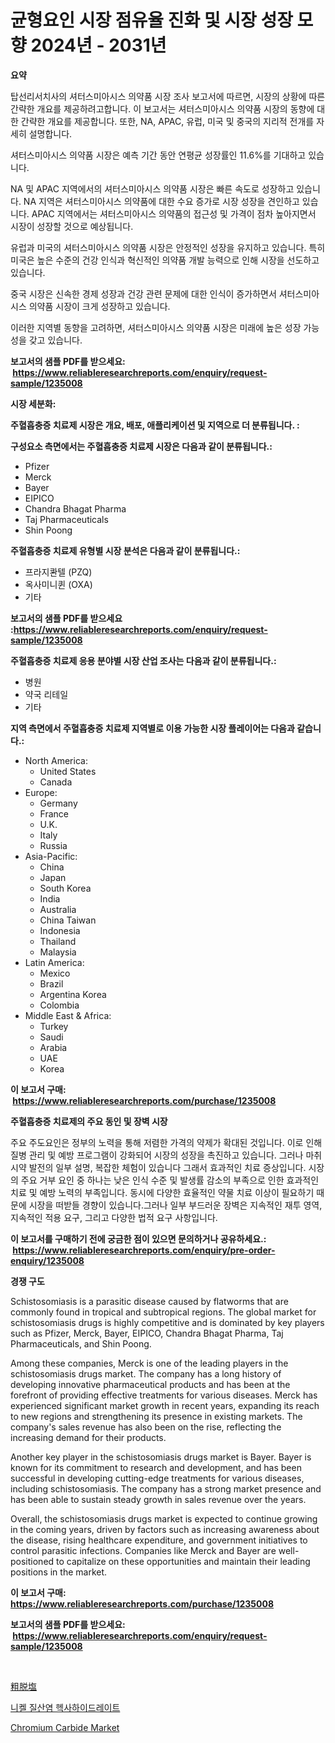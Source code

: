 <p><h1>균형요인 시장 점유율 진화 및 시장 성장 모향 2024년 - 2031년</h1></p><p><strong>요약</strong></p>
<p><p>탑선리서치사의 셔터스미아시스 의약품 시장 조사 보고서에 따르면, 시장의 상황에 따른 간략한 개요를 제공하려고합니다. 이 보고서는 셔터스미아시스 의약품 시장의 동향에 대한 간략한 개요를 제공합니다. 또한, NA, APAC, 유럽, 미국 및 중국의 지리적 전개를 자세히 설명합니다. </p><p>셔터스미아시스 의약품 시장은 예측 기간 동안 연평균 성장률인 11.6%를 기대하고 있습니다.</p><p>NA 및 APAC 지역에서의 셔터스미아시스 의약품 시장은 빠른 속도로 성장하고 있습니다. NA 지역은 셔터스미아시스 의약품에 대한 수요 증가로 시장 성장을 견인하고 있습니다. APAC 지역에서는 셔터스미아시스 의약품의 접근성 및 가격이 점차 높아지면서 시장이 성장할 것으로 예상됩니다. </p><p>유럽과 미국의 셔터스미아시스 의약품 시장은 안정적인 성장을 유지하고 있습니다. 특히 미국은 높은 수준의 건강 인식과 혁신적인 의약품 개발 능력으로 인해 시장을 선도하고 있습니다. </p><p>중국 시장은 신속한 경제 성장과 건강 관련 문제에 대한 인식이 증가하면서 셔터스미아시스 의약품 시장이 크게 성장하고 있습니다.</p><p>이러한 지역별 동향을 고려하면, 셔터스미아시스 의약품 시장은 미래에 높은 성장 가능성을 갖고 있습니다.</p></p>
<p><strong>보고서의 샘플 PDF를 받으세요: &nbsp;<a href="https://www.reliableresearchreports.com/enquiry/request-sample/1235008">https://www.reliableresearchreports.com/enquiry/request-sample/1235008</a></strong></p>
<p><strong>시장 세분화:</strong></p>
<p><strong> 주혈흡충증 치료제 시장은 개요, 배포, 애플리케이션 및 지역으로 더 분류됩니다. :</strong></p>
<p><strong>구성요소 측면에서는 주혈흡충증 치료제 시장은 다음과 같이 분류됩니다.:</strong></p>
<p><ul><li>Pfizer</li><li>Merck</li><li>Bayer</li><li>EIPICO</li><li>Chandra Bhagat Pharma</li><li>Taj Pharmaceuticals</li><li>Shin Poong</li></ul></p>
<p><strong> 주혈흡충증 치료제 유형별 시장 분석은 다음과 같이 분류됩니다.:</strong></p>
<p><ul><li>프라지콴텔 (PZQ)</li><li>옥사미니퀸 (OXA)</li><li>기타</li></ul></p>
<p><strong>보고서의 샘플 PDF를 받으세요 :<a href="https://www.reliableresearchreports.com/enquiry/request-sample/1235008">https://www.reliableresearchreports.com/enquiry/request-sample/1235008</a></strong></p>
<p><strong> 주혈흡충증 치료제 응용 분야별 시장 산업 조사는 다음과 같이 분류됩니다.:</strong></p>
<p><ul><li>병원</li><li>약국 리테일</li><li>기타</li></ul></p>
<p><strong>지역 측면에서 주혈흡충증 치료제 지역별로 이용 가능한 시장 플레이어는 다음과 같습니다.:</strong></p>
<p><ul>
    <li>
        North America:
        <ul>
            <li>United States</li>
            <li>Canada</li>
        </ul>
    </li>
    <li>
        Europe:
        <ul>
            <li>Germany</li>
            <li>France</li>
            <li>U.K.</li>
            <li>Italy</li>
            <li>Russia</li>
        </ul>
    </li>
    <li>
        Asia-Pacific:
        <ul>
            <li>China</li>
            <li>Japan</li>
            <li>South Korea</li>
            <li>India</li>
            <li>Australia</li>
            <li>China Taiwan</li>
            <li>Indonesia</li>
            <li>Thailand</li>
            <li>Malaysia</li>
        </ul>
    </li>
    <li>
        Latin America:
        <ul>
            <li>Mexico</li>
            <li>Brazil</li>
            <li>Argentina Korea</li>
            <li>Colombia</li>
        </ul>
    </li>
    <li>
        Middle East & Africa:
        <ul>
            <li>Turkey</li>
            <li>Saudi</li>
            <li>Arabia</li>
            <li>UAE</li>
            <li>Korea</li>
        </ul>
    </li>
    </ul></p>
<p><strong>이 보고서 구매: &nbsp;<a href="https://www.reliableresearchreports.com/purchase/1235008">https://www.reliableresearchreports.com/purchase/1235008</a></strong></p>
<p><strong>주혈흡충증 치료제의 주요 동인 및 장벽 시장</strong></p>
<p><p>주요 주도요인은 정부의 노력을 통해 저렴한 가격의 약제가 확대된 것입니다. 이로 인해 질병 관리 및 예방 프로그램이 강화되어 시장의 성장을 촉진하고 있습니다. 그러나 마취 시약 발전의 일부 설명, 복잡한 체험이 있습니다 그래서 효과적인 치료 증상입니다. 시장의 주요 거부 요인 중 하나는 낮은 인식 수준 및 발생률 감소의 부족으로 인한 효과적인 치료 및 예방 노력의 부족입니다. 동시에 다양한 효율적인 약물 치료 이상이 필요하기 때문에 시장을 떠받들 경향이 있습니다.그러나 일부 부드러운 장벽은 지속적인 재투 영역, 지속적인 적용 요구, 그리고 다양한 법적 요구 사항입니다.</p></p>
<p><strong>이 보고서를 구매하기 전에 궁금한 점이 있으면 문의하거나 공유하세요.: &nbsp;<a href="https://www.reliableresearchreports.com/enquiry/pre-order-enquiry/1235008">https://www.reliableresearchreports.com/enquiry/pre-order-enquiry/1235008</a></strong></p>
<p><strong>경쟁 구도</strong></p>
<p><p>Schistosomiasis is a parasitic disease caused by flatworms that are commonly found in tropical and subtropical regions. The global market for schistosomiasis drugs is highly competitive and is dominated by key players such as Pfizer, Merck, Bayer, EIPICO, Chandra Bhagat Pharma, Taj Pharmaceuticals, and Shin Poong.</p><p>Among these companies, Merck is one of the leading players in the schistosomiasis drugs market. The company has a long history of developing innovative pharmaceutical products and has been at the forefront of providing effective treatments for various diseases. Merck has experienced significant market growth in recent years, expanding its reach to new regions and strengthening its presence in existing markets. The company's sales revenue has also been on the rise, reflecting the increasing demand for their products.</p><p>Another key player in the schistosomiasis drugs market is Bayer. Bayer is known for its commitment to research and development, and has been successful in developing cutting-edge treatments for various diseases, including schistosomiasis. The company has a strong market presence and has been able to sustain steady growth in sales revenue over the years.</p><p>Overall, the schistosomiasis drugs market is expected to continue growing in the coming years, driven by factors such as increasing awareness about the disease, rising healthcare expenditure, and government initiatives to control parasitic infections. Companies like Merck and Bayer are well-positioned to capitalize on these opportunities and maintain their leading positions in the market.</p></p>
<p><strong>이 보고서 구매: &nbsp; <a href="https://www.reliableresearchreports.com/purchase/1235008">https://www.reliableresearchreports.com/purchase/1235008</a></strong></p>
<p><strong>보고서의 샘플 PDF를 받으세요: &nbsp;<a href="https://www.reliableresearchreports.com/enquiry/request-sample/1235008">https://www.reliableresearchreports.com/enquiry/request-sample/1235008</a></strong><strong></strong></p>
<p>&nbsp;</p>
<p><p><a href="https://github.com/SarahFahey88/Market-Research-Report-List-1/blob/main/369367112829.md">粗脱塩</a></p><p><a href="https://medium.com/@hugofirst44/%EB%8B%88%EC%BC%88%EB%8B%88%ED%8A%B8%EB%A1%9C%EC%95%84%EC%84%B8%ED%85%8C%EC%9D%B4%ED%8A%B8-%EC%9C%A1%EC%88%98%ED%99%94%EB%AC%BC-%EC%8B%9C%EC%9E%A5%EA%B7%9C%EB%AA%A8-%EB%B0%8F-%EC%8B%9C%EC%9E%A5%EB%8F%99%ED%96%A5-%EC%99%84%EC%A0%84%ED%95%9C-%EC%82%B0%EC%97%85%EA%B0%9C%EC%9A%94-2024%EB%85%84%EB%B6%80%ED%84%B0-2031%EB%85%84%EA%B9%8C%EC%A7%80-d5459c2e41e5">니켈 질산염 헥사하이드레이트</a></p><p><a href="https://pretty-mail-caf.notion.site/Global-Chromium-Carbide-Market-by-Types-Applications-and-Major-Players-with-Regional-Growth-Rate--425c7a9f0ca94df2abfbfcc390933a30">Chromium Carbide Market</a></p></p>